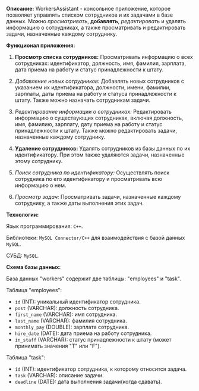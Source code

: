 

**Описание:** WorkersAssistant - консольное приложение, которое позволяет управлять списком сотрудников и их задачами в базе данных. Можно *просматривать*, **добавлять**, _редактировать_ и удалять информацию о сотрудниках, а также просматривать и редактировать задачи, назначенные каждому сотруднику.

**Функционал приложения:**

1. **Просмотр списка сотрудников:** Просматривать информацию о всех сотрудниках: идентификатор, должность, имя, фамилия, зарплата, дата приема на работу и статус принадлежности к штату.

2. *Добавление новых сотрудников:* Добавлять новых сотрудников с указанием их идентификатора, должности, имени, фамилии, зарплаты, даты приема на работу и статуса принадлежности к штату. Также можно назначать сотрудникам задачи.

3. _Редактирование информации о сотрудниках:_ Редактировать информацию о существующих сотрудниках, включая должность, имя, фамилию, зарплату, дату приема на работу и статус принадлежности к штату. Также можно редактировать задачи, назначенные каждому сотруднику.

4. **Удаление сотрудников:** Удалять сотрудников из базы данных по их идентификатору. При этом также удаляются задачи, назначенные этому сотруднику.

5. *Поиск сотрудника по идентификатору:* Осуществлять поиск сотрудника по его идентификатору и просматривать всю информацию о нем.

6. _Просмотр задач:_ Просматривать задачи, назначенные каждому сотруднику, а также даты выполнения этих задач.

**Технологии:**

Язык программирования: `C++`.

Библиотеки: `MySQL Connector/C++` для взаимодействия с базой данных `MySQL`.

СУБД: `MySQL`.

**Схема базы данных:**

База данных "workers" содержит две таблицы: "employees" и "task".

Таблица "employees":

- `id` (INT): уникальный идентификатор сотрудника.
- `post` (VARCHAR): должность сотрудника.
- `first_name` (VARCHAR): имя сотрудника.
- `last_name` (VARCHAR): фамилия сотрудника.
- `monthly_pay` (DOUBLE): зарплата сотрудника.
- `hire_date` (DATE): дата приема на работу сотрудника.
- `in_staff` (VARCHAR): статус принадлежности к штату (может принимать значения "T" или "F").

Таблица "task":

- `id` (INT): идентификатор сотрудника, к которому относится задача.
- `task` (VARCHAR): описание задачи.
- `deadline` (DATE): дата выполнения задачи(когда сдавать).
